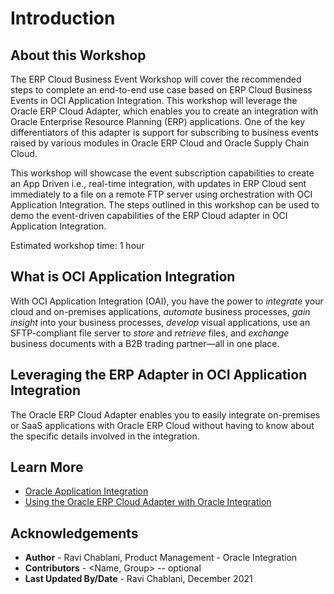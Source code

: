 # Introduction

## About this Workshop
The ERP Cloud Business Event Workshop will cover the recommended steps to complete an end-to-end use case based on ERP Cloud Business Events in OCI Application Integration. This workshop will leverage the Oracle ERP Cloud Adapter, which enables you to create an integration with Oracle Enterprise Resource Planning (ERP) applications. One of the key differentiators of this adapter is support for subscribing to business events raised by various modules in Oracle ERP Cloud and Oracle Supply Chain Cloud. 

This workshop will showcase the event subscription capabilities to create an App Driven i.e., real-time integration, with updates in ERP Cloud sent immediately to a file on a remote FTP server using orchestration with OCI Application Integration. The steps outlined in this workshop can be used to demo the event-driven capabilities of the ERP Cloud adapter in OCI Application Integration.

Estimated workshop time: 1 hour

## What is OCI Application Integration
With OCI Application Integration (OAI), you have the power to *integrate* your cloud and on-premises applications, *automate* business processes, *gain insight* into your business processes, *develop* visual applications, use an SFTP-compliant file server to *store* and *retrieve* files, and *exchange* business documents with a B2B trading partner—all in one place.

## Leveraging the ERP Adapter in OCI Application Integration
The Oracle ERP Cloud Adapter enables you to easily integrate on-premises or SaaS applications with Oracle ERP Cloud without having to know about the specific details involved in the integration. 


## Learn More
* [Oracle Application Integration](https://docs.oracle.com/en/cloud/paas/integration-cloud)
* [Using the Oracle ERP Cloud Adapter with Oracle Integration](https://docs.oracle.com/en/cloud/paas/integration-cloud/erp-adapter)


## Acknowledgements
* **Author** - Ravi Chablani, Product Management - Oracle Integration
* **Contributors** -  <Name, Group> -- optional
* **Last Updated By/Date** - Ravi Chablani, December 2021